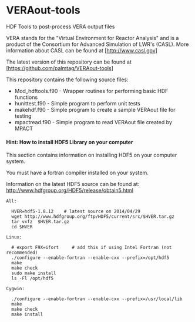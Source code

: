 VERAout-tools
=============

HDF Tools to post-process VERA output files

VERA stands for the "Virtual Environment for Reactor Analysis" and is 
a product of the Consortium for Advanced Simulation of LWR's (CASL).
More information about CASL can be found at [http://www.casl.gov]

The latest version of this repository can be found at 
[https://github.com/palmtag/VERAout-tools]

This repository contains the following source files:

* Mod_hdftools.f90 - Wrapper routines for performing basic HDF functions
* hunittest.f90 - Simple program to perform unit tests
* makehdf.f90 - Simple program to create a sample VERAout file for testing
* mpactread.f90 - Simple program to read VERAout file created by MPACT


#### Hint: How to install HDF5 Library on your computer

This section contains information on installing HDF5 on your computer system.

You must have a fortran compiler installed on your system.

Information on the latest HDF5 source can be found at:
   http://www.hdfgroup.org/HDF5/release/obtain5.html

```
All:

  HVER=hdf5-1.8.12    # latest source on 2014/04/29
  wget http://www.hdfgroup.org/ftp/HDF5/current/src/$HVER.tar.gz
  tar vxfz  $HVER.tar.gz
  cd $HVER

Linux:

  # export F9X=ifort     # add this if using Intel Fortran (not recommended)
  ./configure --enable-fortran --enable-cxx --prefix=/opt/hdf5
  make
  make check
  sudo make install
  ls -Fl /opt/hdf5

Cygwin:

  ./configure --enable-fortran --enable-cxx --prefix=/usr/local/lib
  make
  make check
  make install
```


